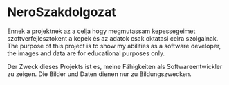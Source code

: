 # NeroSzakdolgozat
Ennek a projektnek az a celja hogy megmutassam kepessegeimet szoftverfejlesztokent a kepek és az adatok csak oktatasi celra szolgalnak.
The purpose of this project is to show my abilities as a software developer, the images and data are for educational purposes only.

Der Zweck dieses Projekts ist es, meine Fähigkeiten als Softwareentwickler zu zeigen. Die Bilder und Daten dienen nur zu Bildungszwecken.

